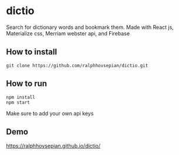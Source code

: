 # dictio
Search for dictionary words and bookmark them. Made with React js, Materialize css, Merriam webster api, and Firebase

## How to install

```
git clone https://github.com/ralphhovsepian/dictio.git
```

## How to run

```
npm install
npm start
```

Make sure to add your own api keys

## Demo

https://ralphhovsepian.github.io/dictio/
